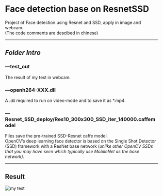 # Face detection base on ResnetSSD
Project of Face detection using Resnet and SSD, apply in image and webcam.   
(The code comments are descibed in chinese)

------
## ***Folder Intro***
### —test_out
The result of my test in webcam.

### —openh264-XXX.dll
A *.dll* required to run on video-mode and to save it as *.mp4.

### —Resnet_SSD_deploy/Res10_300x300_SSD_iter_140000.caffemodel
Files save the pre-trained SSD-Resnet caffe model.  
OpenCV’s deep learning face detector is based on the Single Shot Detector (SSD) framework with a ResNet base network (*unlike other OpenCV SSDs that you may have seen which typically use MobileNet as the base network).*

------
## Result
![my test](https://github.com/LZQthePlane/Face-detection-base-on-ResnetSSD/blob/master/test_out/example.gif) 
